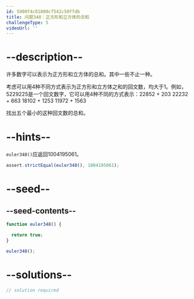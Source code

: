```yaml
---
id: 5900f4c81000cf542c50ffdb
title: 问题348：正方形和立方体的总和
challengeType: 5
videoUrl: ''
---
```


# --description--

许多数字可以表示为正方形和立方体的总和。其中一些不止一种。

考虑可以用4种不同方式表示为正方形和立方体之和的回文数，均大于1。例如，5229225是一个回文数字，它可以用4种不同的方式表示：22852 + 203 22232 + 663 18102 + 1253 11972 + 1563

找出五个最小的这种回文数的总和。

# --hints--

`euler348()`应返回1004195061。

```js
assert.strictEqual(euler348(), 1004195061);
```

# --seed--

## --seed-contents--

```js
function euler348() {

  return true;
}

euler348();
```

# --solutions--

```js
// solution required
```
